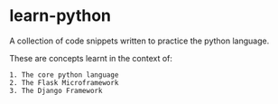 # learn-python
A collection of code snippets written to practice the python language.

These are concepts learnt in the context of: 
```
1. The core python language
2. The Flask Microframework
3. The Django Framework
```

